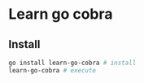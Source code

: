 # Learn go cobra

## Install
```sh
go install learn-go-cobra # install
learn-go-cobra # execute
```
